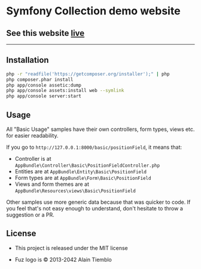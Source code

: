 Symfony Collection demo website
========================

## See this website [live](http://symfony-collection.fuz.org/)

---

## Installation

```sh
php -r "readfile('https://getcomposer.org/installer');" | php
php composer.phar install
php app/console assetic:dump
php app/console assets:install web --symlink
php app/console server:start
```

## Usage

All "Basic Usage" samples have their own controllers, form types, views etc. for easier readability.

If you go to `http://127.0.0.1:8000/basic/positionField`, it means that:

- Controller is at `AppBundle\Controller\Basic\PositionFieldController.php`
- Entities are at  `AppBundle\Entity\Basic\PositionField`
- Form types are at `AppBundle\Form\Basic\PositionField`
- Views and form themes are at `AppBundle\Resources\views\Basic\PositionField`

Other samples use more generic data because that was quicker to code. If you feel that's not easy enough to understand,
don't hesitate to throw a suggestion or a PR.

## License

- This project is released under the MIT license

- Fuz logo is © 2013-2042 Alain Tiemblo


